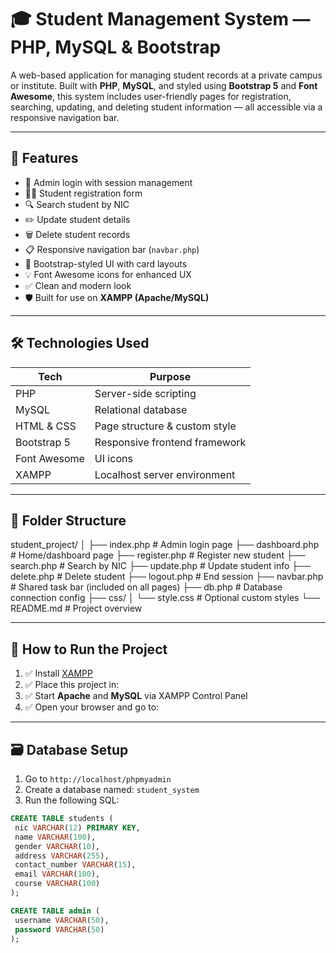 # 🎓 Student Management System — PHP, MySQL & Bootstrap

A web-based application for managing student records at a private campus or institute. Built with **PHP**, **MySQL**, and styled using **Bootstrap 5** and **Font Awesome**, this system includes user-friendly pages for registration, searching, updating, and deleting student information — all accessible via a responsive navigation bar.

---

## 🚀 Features

- 🔐 Admin login with session management  
- 👨‍🎓 Student registration form  
- 🔍 Search student by NIC  
- ✏️ Update student details  
- 🗑️ Delete student records  
- 📋 Responsive navigation bar (`navbar.php`)  
- 🎨 Bootstrap-styled UI with card layouts  
- 💡 Font Awesome icons for enhanced UX  
- ✅ Clean and modern look  
- 🛡️ Built for use on **XAMPP (Apache/MySQL)**

---

## 🛠️ Technologies Used

| Tech        | Purpose                      |
|-------------|-------------------------------|
| PHP         | Server-side scripting         |
| MySQL       | Relational database           |
| HTML & CSS  | Page structure & custom style |
| Bootstrap 5 | Responsive frontend framework |
| Font Awesome| UI icons                      |
| XAMPP       | Localhost server environment  |

---

## 📁 Folder Structure

student_project/
│
├── index.php # Admin login page
├── dashboard.php # Home/dashboard page
├── register.php # Register new student
├── search.php # Search by NIC
├── update.php # Update student info
├── delete.php # Delete student
├── logout.php # End session
├── navbar.php # Shared task bar (included on all pages)
├── db.php # Database connection config
├── css/
│ └── style.css # Optional custom styles
└── README.md # Project overview


---

## 🧪 How to Run the Project

1. ✅ Install [XAMPP](https://www.apachefriends.org/)
2. ✅ Place this project in:
3. ✅ Start **Apache** and **MySQL** via XAMPP Control Panel
4. ✅ Open your browser and go to:

---

## 🗃️ Database Setup

1. Go to `http://localhost/phpmyadmin`
2. Create a database named: `student_system`
3. Run the following SQL:

```sql
CREATE TABLE students (
 nic VARCHAR(12) PRIMARY KEY,
 name VARCHAR(100),
 gender VARCHAR(10),
 address VARCHAR(255),
 contact_number VARCHAR(15),
 email VARCHAR(100),
 course VARCHAR(100)
);

CREATE TABLE admin (
 username VARCHAR(50),
 password VARCHAR(50)
);

